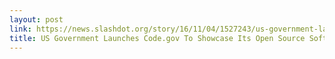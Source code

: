 ```yaml
---
layout: post
link: https://news.slashdot.org/story/16/11/04/1527243/us-government-launches-codegov-to-showcase-its-open-source-software
title: US Government Launches Code.gov To Showcase Its Open Source Software - Slashdot
---
```

